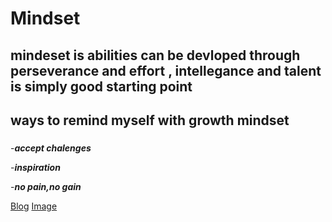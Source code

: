 # Mindset

## mindeset is abilities can be devloped through perseverance and effort , intellegance and talent is simply good starting point

## ways to remind myself with growth mindset 

### 
-***accept chalenges*** 

-***inspiration*** 

-***no pain,no gain***

[Blog](https://www.atlassian.com/blog/inside-atlassian/growth-mindset)
[Image](https://www.shutterstock.com/image-vector/human-tree-brain-vector-logo-design-1639072906)
